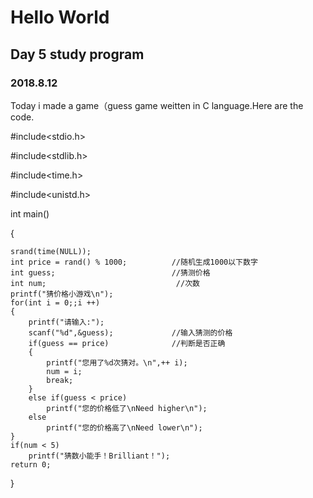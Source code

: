 # Hello World
## Day 5 study program
### 2018.8.12
Today i made a game（guess game weitten in C language.Here are the code.

#include<stdio.h>

#include<stdlib.h>

#include<time.h>

#include<unistd.h>

int main()

{
    
    srand(time(NULL));
    int price = rand() % 1000;          //随机生成1000以下数字
    int guess;                          //猜测价格
    int num;                             //次数
    printf("猜价格小游戏\n");
    for(int i = 0;;i ++)
    {
        printf("请输入:");
        scanf("%d",&guess);             //输入猜测的价格
        if(guess == price)              //判断是否正确
        {
            printf("您用了%d次猜对。\n",++ i);
            num = i;
            break;
        }
        else if(guess < price)
            printf("您的价格低了\nNeed higher\n");
        else
            printf("您的价格高了\nNeed lower\n");
    }
    if(num < 5)
        printf("猜数小能手！Brilliant！");
    return 0;
}

